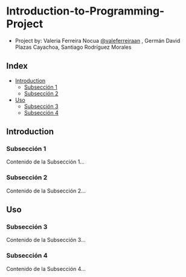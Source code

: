 # Introduction-to-Programming-Project

* Project by: Valeria Ferreira Nocua [@valeferreiraan](https://github.com/valeferreiraan) , Germán David Plazas Cayachoa, Santiago Rodríguez Morales

## Index
- [Introduction](#introducción)
  - [Subsección 1](#subsección-1)
  - [Subsección 2](#subsección-2)
- [Uso](#uso)
  - [Subsección 3](#subsección-3)
  - [Subsección 4](#subsección-4)


## Introduction
### Subsección 1 <a name="subsección-1"></a>
Contenido de la Subsección 1...

### Subsección 2 <a name="subsección-2"></a>
Contenido de la Subsección 2...

## Uso
### Subsección 3 <a name="subsección-3"></a>
Contenido de la Subsección 3...

### Subsección 4 <a name="subsección-4"></a>
Contenido de la Subsección 4...

